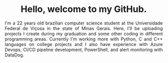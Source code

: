 <h1 align="center">Hello, welcome to my GitHub.</h1>
<p align="justify">I'm a 22 years old brazilian computer science student at the Universidade Federal de Viçosa in the state of Minas Gerais. Here, I'll be uploading projects I create during my graduation and some other coding in different programming areas. Currently I'm working more with Python, C and C++ languages on college projects and I also have experience with Azure Devops, CI/CD pipeline development, PowerShell, and alert monitoring with DataDog.

